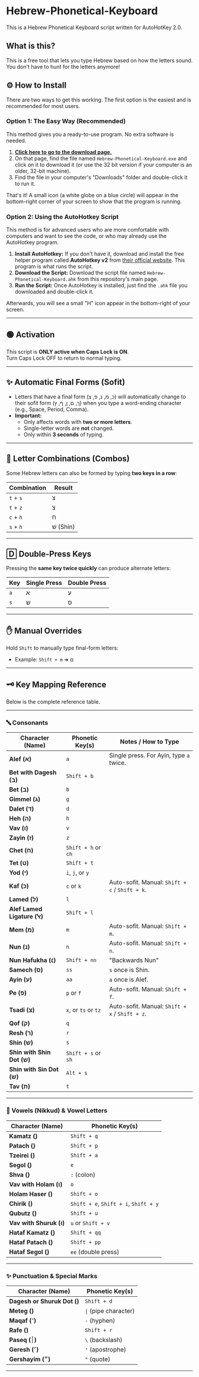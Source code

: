 # Hebrew-Phonetical-Keyboard
This is a Hebrew Phonetical Keyboard script written for AutoHotKey 2.0.

## What is this?
This is a free tool that lets you type Hebrew based on how the letters sound. You don't have to hunt for the letters anymore!

## ⚙️ How to Install
There are two ways to get this working. The first option is the easiest and is recommended for most users.

### Option 1: The Easy Way (Recommended)
This method gives you a ready-to-use program. No extra software is needed.

1.  **[Click here to go to the download page.](https://github.com/Sliicy/Hebrew-Phonetical-Keyboard/releases/tag/v1)**
2.  On that page, find the file named `Hebrew-Phonetical-Keyboard.exe` and click on it to download it (or use the 32 bit version if your computer is an older, 32-bit machine).
3.  Find the file in your computer's "Downloads" folder and double-click it to run it.

That's it! A small icon (a white globe on a blue circle) will appear in the bottom-right corner of your screen to show that the program is running.

### Option 2: Using the AutoHotkey Script
This method is for advanced users who are more comfortable with computers and want to see the code, or who may already use the AutoHotkey program.

1.  **Install AutoHotkey:** If you don't have it, download and install the free helper program called **AutoHotkey v2** from [their official website](https://www.autohotkey.com/). This program is what runs the script.
2.  **Download the Script:** Download the script file named `Hebrew-Phonetical-Keyboard.ahk` from this repository's main page.
3.  **Run the Script:** Once AutoHotkey is installed, just find the `.ahk` file you downloaded and double-click it.

Afterwards, you will see a small "H" icon appear in the bottom-right of your screen.

---

## 🟢 Activation
This script is **ONLY active when Caps Lock is ON**.  
Turn Caps Lock OFF to return to normal typing.

---

## ✨ Automatic Final Forms (Sofit)

- Letters that have a final form (כ, מ, נ, פ, צ) will automatically change to their sofit form (ך, ם, ן, ף, ץ) when you type a word-ending character (e.g., Space, Period, Comma).
- **Important:**  
  - Only affects words with **two or more letters**.
  - Single-letter words are **not** changed.
  - Only within **3 seconds** of typing.

---

## 🔀 Letter Combinations (Combos)

Some Hebrew letters can also be formed by typing **two keys in a row**:

| Combination | Result |
|-------------|--------|
| `t` + `s`        | צ |
| `t` + `z`        | צ |
| `c` + `h`        | ח |
| `s` + `h`        | שׁ (Shin) |

---

## 🄳 Double-Press Keys

Pressing the **same key twice quickly** can produce alternate letters:

| Key   | Single Press | Double Press |
|-------|--------------|--------------|
| `a`   | א            | ע            |
| `s`   | ש            | ס            |

---

## ✋ Manual Overrides

Hold `Shift` to manually type final-form letters:

- Example: `Shift + m` ➜ ם

---

## 🗝️ Key Mapping Reference

Below is the complete reference table.

---

### 🔤 Consonants

| Character (Name)            | Phonetic Key(s)                           | Notes / How to Type                                 |
|-----------------------------|-------------------------------------------|-----------------------------------------------------|
| **Alef (א)**                | `a`                                       | Single press. For Ayin, type `a` twice.             |
| **Bet with Dagesh (בּ)**     | `Shift + b`                               |                                                     |
| **Bet (ב)**                 | `b`                                       |                                                     |
| **Gimmel (ג)**              | `g`                                       |                                                     |
| **Dalet (ד)**               | `d`                                       |                                                     |
| **Heh (ה)**                 | `h`                                       |                                                     |
| **Vav (ו)**                 | `v`                                       |                                                     |
| **Zayin (ז)**               | `z`                                       |                                                     |
| **Chet (ח)**                | `Shift + h` or `ch`                       |                                                     |
| **Tet (ט)**                 | `Shift + t`                               |                                                     |
| **Yod (י)**                 | `i`, `j`, or `y`                          |                                                     |
| **Kaf (כ)**                 | `c` or `k`                                | Auto-sofit. Manual: `Shift + c` / `Shift + k`.      |
| **Lamed (ל)**               | `l`                                       |                                                     |
| **Alef Lamed Ligature (ﭏ)** | `Shift + l`                               |                                                     |
| **Mem (מ)**                 | `m`                                       | Auto-sofit. Manual: `Shift + m`.                    |
| **Nun (נ)**                 | `n`                                       | Auto-sofit. Manual: `Shift + n`.                    |
| **Nun Hafukha (׆)**         | `Shift + nn`                              | "Backwards Nun"                                     |
| **Samech (ס)**              | `ss`                                      | `s` once is Shin.                                   |
| **Ayin (ע)**                | `aa`                                      | `a` once is Alef.                                   |
| **Pe (פ)**                  | `p` or `f`                                | Auto-sofit. Manual: `Shift + f`.                    |
| **Tsadi (צ)**               | `x`, or `ts` or `tz`                      | Auto-sofit. Manual: `Shift + x` / `Shift + z`.      |
| **Qof (ק)**                 | `q`                                       |                                                     |
| **Resh (ר)**                | `r`                                       |                                                     |
| **Shin (ש)**                | `s`                                       |                                                     |
| **Shin with Shin Dot (שׁ)**  | `Shift + s` or `sh`                       |                                                     |
| **Shin with Sin Dot (שׂ)**   | `Alt + s`                                 |                                                     |
| **Tav (ת)**                 | `t`                                       |                                                     |

---

### 🌿 Vowels (Nikkud) & Vowel Letters

| Character (Name)           | Phonetic Key(s)                           |
|----------------------------|-------------------------------------------|
| **Kamatz (ָ)**              | `Shift + q`                               |
| **Patach (ַ)**              | `Shift + p`                               |
| **Tzeirei (ֵ)**             | `Shift + a`                               |
| **Segol (ֶ)**               | `e`                                       |
| **Shva (ְ)**                | `:` (colon)                               |
| **Vav with Holam (וֹ)**     | `o`                                       |
| **Holam Haser (ֹ)**         | `Shift + o`                               |
| **Chirik (ִ)**              | `Shift + e`, `Shift + i`, `Shift + y`     |
| **Qubutz (ֻ)**              | `Shift + u`                               |
| **Vav with Shuruk (וּ)**    | `u` or `Shift + v`                        |
| **Hataf Kamatz (ֳ)**        | `Shift + qq`                              |
| **Hataf Patach (ֲ)**        | `Shift + pp`                              |
| **Hataf Segol (ֱ)**         | `ee` (double press)                       |

---

### ✨ Punctuation & Special Marks

| Character (Name)            | Phonetic Key(s)                           |
|-----------------------------|-------------------------------------------|
| **Dagesh or Shuruk Dot (ּ)** | `Shift + d`                               |
| **Meteg (ֽ)**                | `\|` (pipe character)                     |
| **Maqaf (־)**               | `-` (hyphen)                              |
| **Rafe (ֿ)**                 | `Shift + r`                               |
| **Paseq (׀)**               | `\` (backslash)                           |
| **Geresh (׳)**              | `'` (apostrophe)                          |
| **Gershayim (״)**           | `"` (quote)                               |

---
